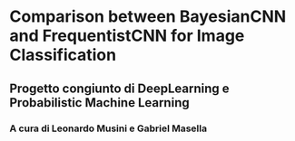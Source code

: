 # Comparison between BayesianCNN and FrequentistCNN for Image Classification

## Progetto congiunto di DeepLearning e Probabilistic Machine Learning

### A cura di Leonardo Musini e Gabriel Masella